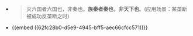 - >灭六国者六国也，非秦也。**族秦者秦也，非天下也**。(应用场景：某垄断被成功反垄断之时)
- {{embed ((62fc28b0-d5e9-4945-bff5-aec66cfcc571))}}